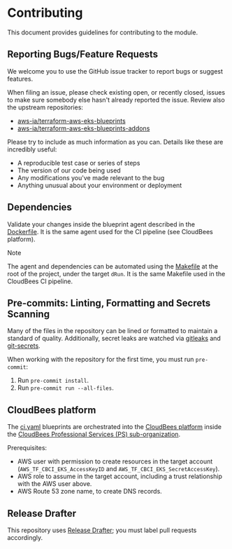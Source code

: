 # Contributing

This document provides guidelines for contributing to the module.

## Reporting Bugs/Feature Requests

We welcome you to use the GitHub issue tracker to report bugs or suggest features.

When filing an issue, please check existing open, or recently closed, issues to make sure somebody else hasn't already reported the issue. Review also the upstream repositories:

- [aws-ia/terraform-aws-eks-blueprints](https://github.com/aws-ia/terraform-aws-eks-blueprints)
- [aws-ia/terraform-aws-eks-blueprints-addons](https://github.com/aws-ia/terraform-aws-eks-blueprints-addons/tree/main)

Please try to include as much information as you can. Details like these are incredibly useful:

- A reproducible test case or series of steps
- The version of our code being used
- Any modifications you've made relevant to the bug
- Anything unusual about your environment or deployment

## Dependencies

Validate your changes inside the blueprint agent described in the [Dockerfile](.docker). It is the same agent used for the CI pipeline (see CloudBees platform).

> [!NOTE]
> The agent and dependencies can be automated using the [Makefile](Makefile) at the root of the project, under the target `dRun`. It is the same Makefile used in the CloudBees CI pipeline.

## Pre-commits: Linting, Formatting and Secrets Scanning

Many of the files in the repository can be lined or formatted to maintain a standard of quality. Additionally, secret leaks are watched via [gitleaks](https://github.com/zricethezav/gitleaks#pre-commit) and [git-secrets](https://github.com/awslabs/git-secrets).

When working with the repository for the first time, you must run `pre-commit`:

1. Run `pre-commit install`.
2. Run `pre-commit run --all-files`.

## CloudBees platform

The [ci.yaml](.cloudbees/workflows/ci.yaml) blueprints are orchestrated into the [CloudBees platform](https://www.cloudbees.com/products/saas-platform) inside the [CloudBees Professional Services (PS) sub-organization](https://cloudbees.io/orgs/cloudbees~professional-services/components/94c50dcf-125e-4767-b9c5-58d6d669a1f6/runs).

Prerequisites:

- AWS user with permission to create resources in the target account (`AWS_TF_CBCI_EKS_AccessKeyID` and `AWS_TF_CBCI_EKS_SecretAccessKey`).
- AWS role to assume in the target account, including a trust relationship with the AWS user above.
- AWS Route 53 zone name, to create DNS records.

## Release Drafter

This repository uses [Release Drafter](https://github.com/release-drafter/release-drafter); you must label pull requests accordingly.
